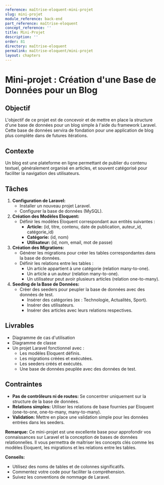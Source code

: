 ```yaml
---
reference: maîtrise-eloquent-mini-projet
slug: mini-projet
module_reference: back-end
part_reference: maîtrise-eloquent
concept_reference: ''
title: Mini-Projet
description: ''
order: 81
directory: maîtrise-eloquent
permalink: maîtrise-eloquent/mini-projet
layout: chapters
---
```


# Mini-projet : Création d'une Base de Données pour un Blog

## Objectif

L'objectif de ce projet est de concevoir et de mettre en place la structure d'une base de données pour un blog simple à l'aide du framework Laravel. Cette base de données servira de fondation pour une application de blog plus complète dans de futures itérations.

## Contexte

Un blog est une plateforme en ligne permettant de publier du contenu textuel, généralement organisé en articles, et souvent catégorisé pour faciliter la navigation des utilisateurs.

## Tâches

1. **Configuration de Laravel:**
   * Installer un nouveau projet Laravel.
   * Configurer la base de données (MySQL).
2. **Création des Modèles Eloquent:**
   * Définir les modèles Eloquent correspondant aux entités suivantes :
     * **Article:** (id, titre, contenu, date de publication, auteur_id, catégorie_id)
     * **Catégorie:** (id, nom)
     * **Utilisateur:** (id, nom, email, mot de passe)
3. **Création des Migrations:**
   * Générer les migrations pour créer les tables correspondantes dans la base de données.
   * Définir les relations entre les tables :
     * Un article appartient à une catégorie (relation many-to-one).
     * Un article a un auteur (relation many-to-one).
     * Un utilisateur peut avoir plusieurs articles (relation one-to-many).
4. **Seeding de la Base de Données:**
   * Créer des seeders pour peupler la base de données avec des données de test.
     * Insérer des catégories (ex : Technologie, Actualités, Sport).
     * Insérer des utilisateurs.
     * Insérer des articles avec leurs relations respectives.

## Livrables

* Diagramme de cas d'utilisation
* Diagramme de classe
* Un projet Laravel fonctionnel avec :
  * Les modèles Eloquent définis.
  * Les migrations créées et exécutées.
  * Les seeders créés et exécutés.
  * Une base de données peuplée avec des données de test.

## Contraintes

* **Pas de contrôleurs ni de routes:** Se concentrer uniquement sur la structure de la base de données.
* **Relations simples:** Utiliser les relations de base fournies par Eloquent (one-to-one, one-to-many, many-to-many).
* **Validation:** Mettre en place une validation simple pour les données entrées dans les seeders.


**Remarque:** Ce mini-projet est une excellente base pour approfondir vos connaissances sur Laravel et la conception de bases de données relationnelles. Il vous permettra de maîtriser les concepts clés comme les modèles Eloquent, les migrations et les relations entre les tables.

**Conseils:**
* Utilisez des noms de tables et de colonnes significatifs.
* Commentez votre code pour faciliter la compréhension.
* Suivez les conventions de nommage de Laravel.